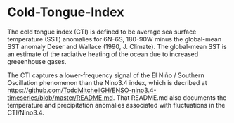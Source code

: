 # Cold-Tongue-Index

The cold tongue index (CTI) is defined to be average sea surface temperature (SST) anomalies for 6N-6S, 180-90W minus the global-mean SST anomaly Deser and Wallace (1990, J. Climate). The global-mean SST is an estimate of the radiative heating of the ocean due to increased greeenhouse gases.  

The CTI captures a lower-frequency signal of the El Niño / Southern Oscillation phenomenon than the Nino3.4 index, which is decribed at https://github.com/ToddMitchellGH/ENSO-nino3.4-timeseries/blob/master/README.md.  That README.md also documents the temperature and precipitation anomalies associated with fluctuations in the CTI/Nino3.4.

